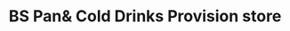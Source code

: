 ---
title: "BS Pan& Cold Drinks Provision store"
url: /timbdi-dist-jamnagar/bs-panund-cold-drinks-provision-store/
shop: Allgemein
---